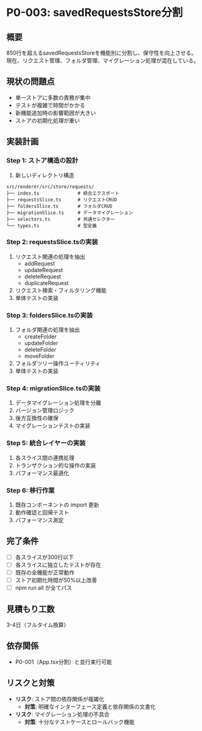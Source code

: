 # P0-003: savedRequestsStore分割

## 概要

850行を超えるsavedRequestsStoreを機能別に分割し、保守性を向上させる。現在、リクエスト管理、フォルダ管理、マイグレーション処理が混在している。

## 現状の問題点

- 単一ストアに多数の責務が集中
- テストが複雑で時間がかかる
- 新機能追加時の影響範囲が大きい
- ストアの初期化処理が重い

## 実装計画

### Step 1: ストア構造の設計

1. 新しいディレクトリ構造

```
src/renderer/src/store/requests/
├── index.ts              # 統合エクスポート
├── requestsSlice.ts      # リクエストCRUD
├── foldersSlice.ts       # フォルダCRUD
├── migrationSlice.ts     # データマイグレーション
├── selectors.ts          # 共通セレクター
└── types.ts              # 型定義
```

### Step 2: requestsSlice.tsの実装

1. リクエスト関連の処理を抽出
   - addRequest
   - updateRequest
   - deleteRequest
   - duplicateRequest
2. リクエスト検索・フィルタリング機能
3. 単体テストの実装

### Step 3: foldersSlice.tsの実装

1. フォルダ関連の処理を抽出
   - createFolder
   - updateFolder
   - deleteFolder
   - moveFolder
2. フォルダツリー操作ユーティリティ
3. 単体テストの実装

### Step 4: migrationSlice.tsの実装

1. データマイグレーション処理を分離
2. バージョン管理ロジック
3. 後方互換性の確保
4. マイグレーションテストの実装

### Step 5: 統合レイヤーの実装

1. 各スライス間の連携処理
2. トランザクション的な操作の実装
3. パフォーマンス最適化

### Step 6: 移行作業

1. 既存コンポーネントの import 更新
2. 動作確認と回帰テスト
3. パフォーマンス測定

## 完了条件

- [ ] 各スライスが300行以下
- [ ] 各スライスに独立したテストが存在
- [ ] 既存の全機能が正常動作
- [ ] ストア初期化時間が50%以上改善
- [ ] npm run all が全てパス

## 見積もり工数

3-4日（フルタイム換算）

## 依存関係

- P0-001（App.tsx分割）と並行実行可能

## リスクと対策

- **リスク**: ストア間の依存関係が複雑化
  - **対策**: 明確なインターフェース定義と依存関係の文書化
- **リスク**: マイグレーション処理の不具合
  - **対策**: 十分なテストケースとロールバック機能
